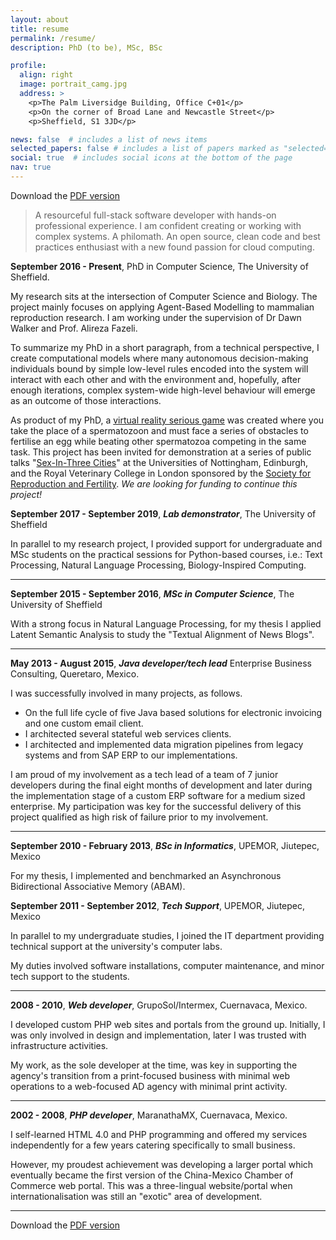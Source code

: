 ```yaml
---
layout: about
title: resume
permalink: /resume/
description: PhD (to be), MSc, BSc

profile:
  align: right
  image: portrait_camg.jpg
  address: >
    <p>The Palm Liversidge Building, Office C+01</p>
    <p>On the corner of Broad Lane and Newcastle Street</p>
    <p>Sheffield, S1 3JD</p>

news: false  # includes a list of news items
selected_papers: false # includes a list of papers marked as "selected={true}"
social: true  # includes social icons at the bottom of the page
nav: true
---
```

Download the [PDF version](/assets/pdf/CarlosMoralesResume2020.pdf)

<blockquote class="statement">
A resourceful full-stack software developer with hands-on
professional experience. I am confident creating or working with complex
systems. A philomath. An open source, clean code and best practices enthusiast
with a new found passion for cloud computing.
</blockquote>

**September 2016 - Present**, PhD in Computer Science, The University of
Sheffield.

My research sits at the intersection of Computer Science and Biology. The
project mainly focuses on applying Agent-Based Modelling to mammalian
reproduction research. I am working under the supervision of Dr Dawn Walker
and Prof. Alireza Fazeli.

To summarize my PhD in a short paragraph, from a technical perspective, I create
computational models where many autonomous decision-making individuals bound
by simple low-level rules encoded into the system will interact with each other
and with the environment and, hopefully, after enough iterations, complex
system-wide high-level behaviour will emerge as an outcome of those interactions.

As product of my PhD, a [virtual reality serious game](https://cmoralesmx.github.io/FertilizationVR_web/)
was created where you take the place of a spermatozoon and must face a series
of obstacles to fertilise an egg while beating other spermatozoa competing in
the same task.
This project has been invited for demonstration at a series of public talks
"[Sex-In-Three Cities](https://srf-reproduction.org/events/sex-in-three-cities-events/)"
at the Universities of Nottingham, Edinburgh, and the Royal Veterinary College
in London sponsored by the [Society for Reproduction and Fertility](https://srf-reproduction.org/).
*We are looking for funding to continue this project!*

**September 2017 - September 2019**, ***Lab demonstrator***, The University of Sheffield

In parallel to my research project, I provided support for undergraduate and
MSc students on the practical sessions for Python-based courses, i.e.: Text
Processing, Natural Language Processing, Biology-Inspired Computing.

----
**September 2015 - September 2016**, ***MSc in Computer Science***, The University
of Sheffield

With a strong focus in Natural Language Processing, for my thesis I applied
Latent Semantic Analysis to study the "Textual Alignment of News Blogs".

----
**May 2013 - August 2015**, ***Java developer/tech lead*** Enterprise Business
Consulting, Queretaro, Mexico.

I was successfully involved in many projects, as follows.

- On the full life cycle of five Java based solutions for electronic invoicing
and one custom email client.
- I architected several stateful web services clients.
- I architected and implemented data migration pipelines from legacy systems
and from SAP ERP to our implementations.

I am proud of my involvement as a tech lead of a team of 7 junior developers
during the final eight months of development and later during the
implementation stage of a custom ERP software for a medium sized
enterprise. My participation was key for the successful delivery of this
project qualified as high risk of failure prior to my involvement.

----
**September 2010 - February 2013**, ***BSc in Informatics***, UPEMOR, Jiutepec,
Mexico

For my thesis, I implemented and benchmarked an Asynchronous Bidirectional
Associative Memory (ABAM).

**September 2011 - September 2012**, ***Tech Support***, UPEMOR, Jiutepec,
Mexico

In parallel to my undergraduate studies, I joined the IT department providing
technical support at the university's computer labs.

My duties involved software installations, computer maintenance, and minor
tech support to the students.

----
**2008 - 2010**, ***Web developer***, GrupoSol/Intermex, Cuernavaca, Mexico.

I developed custom PHP web sites and portals from the ground up. Initially,
I was only involved in design and implementation, later I was trusted with
infrastructure activities.

My work, as the sole developer at the time, was key in supporting the agency's
transition from a print-focused business with minimal web operations to a
web-focused AD agency with minimal print activity.

----
**2002 - 2008**, ***PHP developer***, MaranathaMX, Cuernavaca, Mexico.

I self-learned HTML 4.0 and PHP programming and offered my services
independently for a few years catering specifically to small business.

However, my proudest achievement was developing a larger portal which
eventually became the first version of the China-Mexico Chamber of Commerce
web portal. This was a three-lingual website/portal when internationalisation
was still an "exotic" area of development.

----

Download the [PDF version](/assets/pdf/CarlosMoralesResume2020.pdf)
